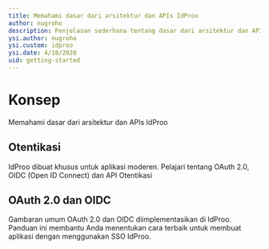```yaml
---
title: Memahami dasar dari arsitektur dan APIs IdProo 
author: nugroho
description: Penjelasan sederhana tentang dasar dari arsitektur dan APIs IdProo 
ysi.author: nugroho
ysi.custom: idproo
ysi.date: 4/18/2020
uid: getting-started
---
```

# Konsep 
Memahami dasar dari arsitektur dan APIs IdProo 

## Otentikasi
IdProo dibuat khusus untuk aplikasi moderen. Pelajari tentang OAuth 2.0, OIDC (Open ID Connect) dan API Otentikasi

## OAuth 2.0 dan OIDC
Gambaran umum OAuth 2.0 dan OIDC diimplementasikan di IdProo. Panduan ini membantu Anda menentukan cara terbaik untuk membuat aplikasi dengan menggunakan SSO IdProo.